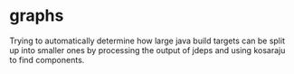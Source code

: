 # graphs

Trying to automatically determine how large java build targets can be split up into smaller ones by processing the output of jdeps and using kosaraju to find components.
